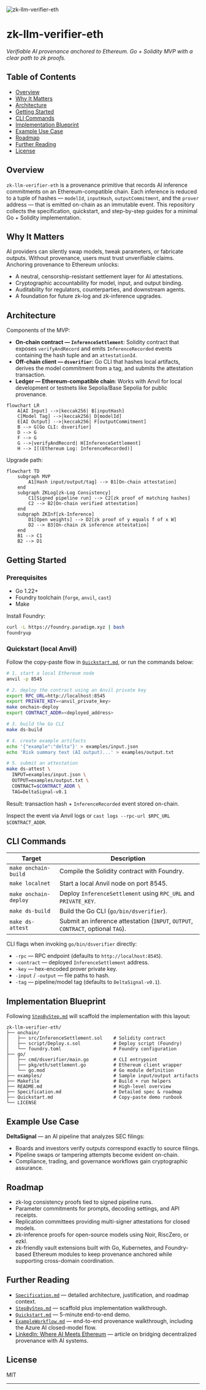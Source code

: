 ![zk-llm-verifier-eth](Front.png)

# zk-llm-verifier-eth

_Verifiable AI provenance anchored to Ethereum. Go + Solidity MVP with a clear path to zk proofs._

## Table of Contents
- [Overview](#overview)
- [Why It Matters](#why-it-matters)
- [Architecture](#architecture)
- [Getting Started](#getting-started)
- [CLI Commands](#cli-commands)
- [Implementation Blueprint](#implementation-blueprint)
- [Example Use Case](#example-use-case)
- [Roadmap](#roadmap)
- [Further Reading](#further-reading)
- [License](#license)

## Overview

`zk-llm-verifier-eth` is a provenance primitive that records AI inference commitments on an Ethereum-compatible chain. Each inference is reduced to a tuple of hashes — `modelId`, `inputHash`, `outputCommitment`, and the `prover` address — that is emitted on-chain as an immutable event. This repository collects the specification, quickstart, and step-by-step guides for a minimal Go + Solidity implementation.

## Why It Matters

AI providers can silently swap models, tweak parameters, or fabricate outputs. Without provenance, users must trust unverifiable claims. Anchoring provenance to Ethereum unlocks:

- A neutral, censorship-resistant settlement layer for AI attestations.
- Cryptographic accountability for model, input, and output binding.
- Auditability for regulators, counterparties, and downstream agents.
- A foundation for future zk-log and zk-inference upgrades.

## Architecture

Components of the MVP:

- **On-chain contract — `InferenceSettlement`**: Solidity contract that exposes `verifyAndRecord` and emits `InferenceRecorded` events containing the hash tuple and an `attestationId`.
- **Off-chain client — `dsverifier`**: Go CLI that hashes local artifacts, derives the model commitment from a tag, and submits the attestation transaction.
- **Ledger — Ethereum-compatible chain**: Works with Anvil for local development or testnets like Sepolia/Base Sepolia for public provenance.

```mermaid
flowchart LR
    A[AI Input] -->|keccak256| B[inputHash]
    C[Model Tag] -->|keccak256| D[modelId]
    E[AI Output] -->|keccak256| F[outputCommitment]
    B --> G[Go CLI: dsverifier]
    D --> G
    F --> G
    G -->|verifyAndRecord| H[InferenceSettlement]
    H --> I[(Ethereum Log: InferenceRecorded)]
```

Upgrade path:

```mermaid
flowchart TD
    subgraph MVP
        A1[Hash input/output/tag] --> B1[On-chain attestation]
    end
    subgraph ZKLog[zk-Log Consistency]
        C1[Signed pipeline run] --> C2[zk proof of matching hashes]
        C2 --> B2[On-chain verified attestation]
    end
    subgraph ZKInf[zk-Inference]
        D1[Open weights] --> D2[zk proof of y equals f of x W]
        D2 --> B3[On-chain zk inference attestation]
    end
    B1 --> C1
    B2 --> D1
```

## Getting Started

### Prerequisites
- Go 1.22+
- Foundry toolchain (`forge`, `anvil`, `cast`)
- Make

Install Foundry:
```bash
curl -L https://foundry.paradigm.xyz | bash
foundryup
```

### Quickstart (local Anvil)
Follow the copy-paste flow in [`Quickstart.md`](Quickstart.md), or run the commands below:
```bash
# 1. start a local Ethereum node
anvil -p 8545

# 2. deploy the contract using an Anvil private key
export RPC_URL=http://localhost:8545
export PRIVATE_KEY=<anvil_private_key>
make onchain-deploy
export CONTRACT_ADDR=<deployed_address>

# 3. build the Go CLI
make ds-build

# 4. create example artifacts
echo '{"example":"delta"}' > examples/input.json
echo 'Risk summary text (AI output)...' > examples/output.txt

# 5. submit an attestation
make ds-attest \
  INPUT=examples/input.json \
  OUTPUT=examples/output.txt \
  CONTRACT=$CONTRACT_ADDR \
  TAG=DeltaSignal-v0.1
```
Result: transaction hash + `InferenceRecorded` event stored on-chain.

Inspect the event via Anvil logs or `cast logs --rpc-url $RPC_URL $CONTRACT_ADDR`.

## CLI Commands

| Target | Description |
| --- | --- |
| `make onchain-build` | Compile the Solidity contract with Foundry. |
| `make localnet` | Start a local Anvil node on port 8545. |
| `make onchain-deploy` | Deploy `InferenceSettlement` using `RPC_URL` and `PRIVATE_KEY`. |
| `make ds-build` | Build the Go CLI (`go/bin/dsverifier`). |
| `make ds-attest` | Submit an inference attestation (`INPUT`, `OUTPUT`, `CONTRACT`, optional `TAG`). |

CLI flags when invoking `go/bin/dsverifier` directly:
- `-rpc` — RPC endpoint (defaults to `http://localhost:8545`).
- `-contract` — deployed `InferenceSettlement` address.
- `-key` — hex-encoded prover private key.
- `-input` / `-output` — file paths to hash.
- `-tag` — pipeline/model tag (defaults to `DeltaSignal-v0.1`).

## Implementation Blueprint

Following [`StepByStep.md`](StepByStep.md) will scaffold the implementation with this layout:
```text
zk-llm-verifier-eth/
├── onchain/
│   ├── src/InferenceSettlement.sol    # Solidity contract
│   ├── script/Deploy.s.sol            # Deploy script (Foundry)
│   └── foundry.toml                   # Foundry configuration
├── go/
│   ├── cmd/dsverifier/main.go         # CLI entrypoint
│   ├── pkg/eth/settlement.go          # Ethereum client wrapper
│   └── go.mod                         # Go module definition
├── examples/                          # Sample input/output artifacts
├── Makefile                           # Build + run helpers
├── README.md                          # High-level overview
├── Specification.md                   # Detailed spec & roadmap
├── Quickstart.md                      # Copy-paste demo runbook
└── LICENSE
```

## Example Use Case

**DeltaSignal** — an AI pipeline that analyzes SEC filings:
- Boards and investors verify outputs correspond exactly to source filings.
- Pipeline swaps or tampering attempts become evident on-chain.
- Compliance, trading, and governance workflows gain cryptographic assurance.

## Roadmap

- zk-log consistency proofs tied to signed pipeline runs.
- Parameter commitments for prompts, decoding settings, and API receipts.
- Replication committees providing multi-signer attestations for closed models.
- zk-inference proofs for open-source models using Noir, RiscZero, or ezkl.
- zk-friendly vault extensions built with Go, Kubernetes, and Foundry-based Ethereum modules to keep provenance anchored while supporting cross-domain coordination.

## Further Reading

- [`Specification.md`](Specification.md) — detailed architecture, justification, and roadmap context.
- [`StepByStep.md`](StepByStep.md) — scaffold plus implementation walkthrough.
- [`Quickstart.md`](Quickstart.md) — 5-minute end-to-end demo.
- [`ExampleWorkflow.md`](ExampleWorkflow.md) — end-to-end provenance walkthrough, including the Azure AI closed-model flow.
- [LinkedIn: Where AI Meets Ethereum](https://www.linkedin.com/pulse/where-ai-meets-ethereum-constantine-vassilev-7g7ec/?trackingId=MD666kbliq2o36Emq1RKLQ%3D%3D) — article on bridging decentralized provenance with AI systems.

## License

MIT

---
